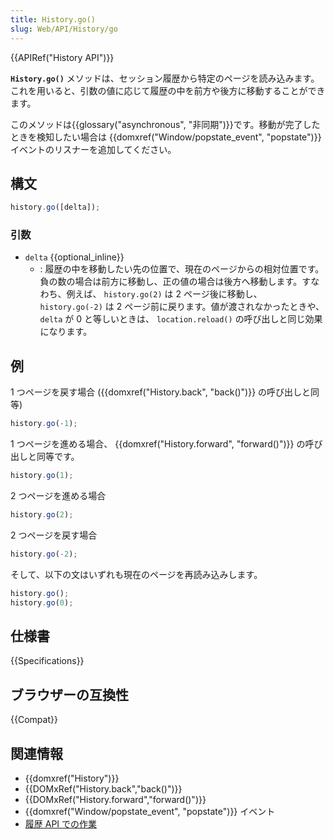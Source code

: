 ```yaml
---
title: History.go()
slug: Web/API/History/go
---
```


{{APIRef("History API")}}

**`History.go()`** メソッドは、セッション履歴から特定のページを読み込みます。これを用いると、引数の値に応じて履歴の中を前方や後方に移動することができます。

このメソッドは{{glossary("asynchronous", "非同期")}}です。移動が完了したときを検知したい場合は {{domxref("Window/popstate_event", "popstate")}} イベントのリスナーを追加してください。

## 構文

```js
history.go([delta]);
```

### 引数

- `delta` {{optional_inline}}
  - : 履歴の中を移動したい先の位置で、現在のページからの相対位置です。負の数の場合は前方に移動し、正の値の場合は後方へ移動します。すなわち、例えば、 `history.go(2)` は 2 ページ後に移動し、 `history.go(-2)` は 2 ページ前に戻ります。値が渡されなかったときや、 `delta` が 0 と等しいときは、 `location.reload()` の呼び出しと同じ効果になります。

## 例

1 つページを戻す場合 ({{domxref("History.back", "back()")}} の呼び出しと同等)

```js
history.go(-1);
```

1 つページを進める場合、 {{domxref("History.forward", "forward()")}} の呼び出しと同等です。

```js
history.go(1);
```

2 つページを進める場合

```js
history.go(2);
```

2 つページを戻す場合

```js
history.go(-2);
```

そして、以下の文はいずれも現在のページを再読み込みします。

```js
history.go();
history.go(0);
```

## 仕様書

{{Specifications}}

## ブラウザーの互換性

{{Compat}}

## 関連情報

- {{domxref("History")}}
- {{DOMxRef("History.back","back()")}}
- {{DOMxRef("History.forward","forward()")}}
- {{domxref("Window/popstate_event", "popstate")}} イベント
- [履歴 API での作業](/ja/docs/Web/API/History_API/Working_with_the_History_API)
